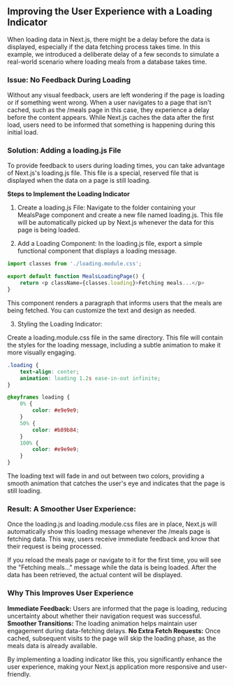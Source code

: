 ## Improving the User Experience with a Loading Indicator

When loading data in Next.js, there might be a delay before the data is displayed, especially if the data fetching process takes time. In this example, we introduced a deliberate delay of a few seconds to simulate a real-world scenario where loading meals from a database takes time.

### Issue: No Feedback During Loading

Without any visual feedback, users are left wondering if the page is loading or if something went wrong. When a user navigates to a page that isn't cached, such as the /meals page in this case, they experience a delay before the content appears. While Next.js caches the data after the first load, users need to be informed that something is happening during this initial load.

### Solution: Adding a loading.js File

To provide feedback to users during loading times, you can take advantage of Next.js's loading.js file. This file is a special, reserved file that is displayed when the data on a page is still loading.

**Steps to Implement the Loading Indicator**

1. Create a loading.js File:
Navigate to the folder containing your MealsPage component and create a new file named loading.js. This file will be automatically picked up by Next.js whenever the data for this page is being loaded.

2. Add a Loading Component:
In the loading.js file, export a simple functional component that displays a loading message.

```js
import classes from './loading.module.css';

export default function MealsLoadingPage() {
    return <p className={classes.loading}>Fetching meals...</p>
}
```

This component renders a paragraph that informs users that the meals are being fetched. You can customize the text and design as needed.

3. Styling the Loading Indicator:

Create a loading.module.css file in the same directory. This file will contain the styles for the loading message, including a subtle animation to make it more visually engaging.

```css
.loading {
    text-align: center;
    animation: loading 1.2s ease-in-out infinite;
}

@keyframes loading {
    0% {
        color: #e9e9e9;
    }
    50% {
        color: #b89b84;
    }
    100% {
        color: #e9e9e9;
    }
}
```
The loading text will fade in and out between two colors, providing a smooth animation that catches the user's eye and indicates that the page is still loading.

### Result: A Smoother User Experience:

Once the loading.js and loading.module.css files are in place, Next.js will automatically show this loading message whenever the /meals page is fetching data. This way, users receive immediate feedback and know that their request is being processed.

If you reload the meals page or navigate to it for the first time, you will see the "Fetching meals..." message while the data is being loaded. After the data has been retrieved, the actual content will be displayed.

### Why This Improves User Experience

**Immediate Feedback:** Users are informed that the page is loading, reducing uncertainty about whether their navigation request was successful.
**Smoother Transitions:** The loading animation helps maintain user engagement during data-fetching delays.
**No Extra Fetch Requests:** Once cached, subsequent visits to the page will skip the loading phase, as the meals data is already available.

By implementing a loading indicator like this, you significantly enhance the user experience, making your Next.js application more responsive and user-friendly.